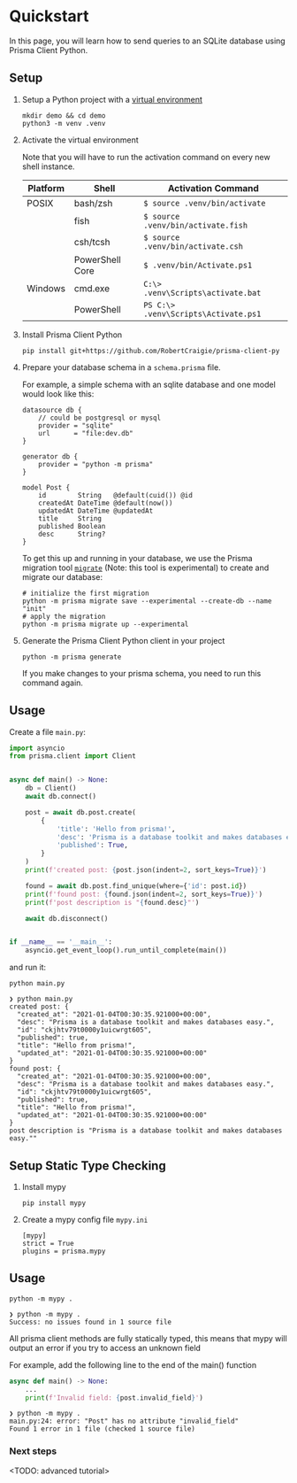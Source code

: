 # Quickstart

In this page, you will learn how to send queries to an SQLite database using Prisma Client Python.

## Setup

1) Setup a Python project with a [virtual environment](https://docs.python.org/3/library/venv.html)

    ```shell script
    mkdir demo && cd demo
    python3 -m venv .venv
    ```


2) Activate the virtual environment

    Note that you will have to run the activation command on every new shell instance.

    | Platform | Shell           | Activation Command                      |
    | -------- | --------------- | --------------------------------------- |
    | POSIX    | bash/zsh        | `$ source .venv/bin/activate`           |
    |          | fish            | `$ source .venv/bin/activate.fish`      |
    |          | csh/tcsh        | `$ source .venv/bin/activate.csh`       |
    |          | PowerShell Core | `$ .venv/bin/Activate.ps1`              |
    | Windows  | cmd.exe         | `C:\> .venv\Scripts\activate.bat`       |
    |          | PowerShell      | `PS C:\> .venv\Scripts\Activate.ps1`    |


3) Install Prisma Client Python

    ```shell script
    pip install git+https://github.com/RobertCraigie/prisma-client-py
    ```

4) Prepare your database schema in a `schema.prisma` file.

   For example, a simple schema with an sqlite database and one model would look like this:

    ```prisma
    datasource db {
        // could be postgresql or mysql
        provider = "sqlite"
        url      = "file:dev.db"
    }

    generator db {
        provider = "python -m prisma"
    }

    model Post {
        id        String   @default(cuid()) @id
        createdAt DateTime @default(now())
        updatedAt DateTime @updatedAt
        title     String
        published Boolean
        desc      String?
    }
    ```

    To get this up and running in your database, we use the Prisma migration
    tool [`migrate`](https://github.com/prisma/migrate) (Note: this tool is experimental) to create and migrate our
    database:

     ```shell script
    # initialize the first migration
    python -m prisma migrate save --experimental --create-db --name "init"
    # apply the migration
    python -m prisma migrate up --experimental
    ```

5) Generate the Prisma Client Python client in your project

     ```shell script
    python -m prisma generate
    ```

    If you make changes to your prisma schema, you need to run this command again.

## Usage

Create a file `main.py`:

```py
import asyncio
from prisma.client import Client


async def main() -> None:
    db = Client()
    await db.connect()

    post = await db.post.create(
        {
            'title': 'Hello from prisma!',
            'desc': 'Prisma is a database toolkit and makes databases easy.',
            'published': True,
        }
    )
    print(f'created post: {post.json(indent=2, sort_keys=True)}')

    found = await db.post.find_unique(where={'id': post.id})
    print(f'found post: {found.json(indent=2, sort_keys=True)}')
    print(f'post description is "{found.desc}"')

    await db.disconnect()


if __name__ == '__main__':
    asyncio.get_event_loop().run_until_complete(main())

```

and run it:

```shell script
python main.py
```

```
❯ python main.py
created post: {
  "created_at": "2021-01-04T00:30:35.921000+00:00",
  "desc": "Prisma is a database toolkit and makes databases easy.",
  "id": "ckjhtv79t0000y1uicwrgt605",
  "published": true,
  "title": "Hello from prisma!",
  "updated_at": "2021-01-04T00:30:35.921000+00:00"
}
found post: {
  "created_at": "2021-01-04T00:30:35.921000+00:00",
  "desc": "Prisma is a database toolkit and makes databases easy.",
  "id": "ckjhtv79t0000y1uicwrgt605",
  "published": true,
  "title": "Hello from prisma!",
  "updated_at": "2021-01-04T00:30:35.921000+00:00"
}
post description is "Prisma is a database toolkit and makes databases easy.""
```

## Setup Static Type Checking

1) Install mypy

    ```shell script
    pip install mypy
    ```

2) Create a mypy config file `mypy.ini`

    ```
    [mypy]
    strict = True
    plugins = prisma.mypy
    ```

## Usage

```shell script
python -m mypy .
```

```
❯ python -m mypy .
Success: no issues found in 1 source file
```

All prisma client methods are fully statically typed, this means that mypy will output an error
if you try to access an unknown field <TODO etc>

For example, add the following line to the end of the main() function

```py
async def main() -> None:
    ...
    print(f'Invalid field: {post.invalid_field}')
```

```
❯ python -m mypy .
main.py:24: error: "Post" has no attribute "invalid_field"
Found 1 error in 1 file (checked 1 source file)
```


### Next steps

<TODO: advanced tutorial>

